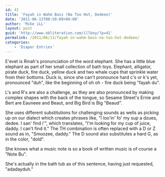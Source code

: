 ```yaml
---
id: 41
title: 'Fayah in Wahm Bass (Na Too Hot, Dedeee)'
date: '2011-06-13T00:50:09+00:00'
author: 'Mike iLL'
layout: post
guid: 'http://www.obliteration.com/illboy/?p=41'
permalink: /2011/06/13/fayah-in-wahm-bass-na-too-hot-dedeee/
categories:
    - 'Diaper Entries'
---
```


E'evet is Rinah's pronunciation of the word elephant. She has a little blue elephant as part of her small collection of bath toys. Elephant, alligator, pirate duck, fire duck, yellow duck and two whale cups that sprinkle water from their bottoms. Duck is, since she can't pronounce hard c's or k's yet, pronounced "duh", like the beginning of oh oh - fire duck being "fayah du".

L's and R's are also a challenge, as they are also pronounced by making complex shapes with the back of the tongue, so Sesame Street's Ernie and Bert are Eauneee and Beaut, and Big Bird is Big "Beaud".

She uses different substitutions for challenging sounds as wells as picking up on our dialect which creates phrases like, "I loo'in' fo' my sup a dzues, dedee. I san' find i'", which translates, "I'm looking for my cup of juice, daddy. I can't find it." The TH combination is often replaced with a D or Z sound as in, "Smoozee, daddy." The D sound also substitutes a hard G, as in the color, "dold".

She knows what a music note is so a book of written music is of course a "Note Bu".

She's actually in the bath tub as of this sentence, having just requested, "adadayduh."

